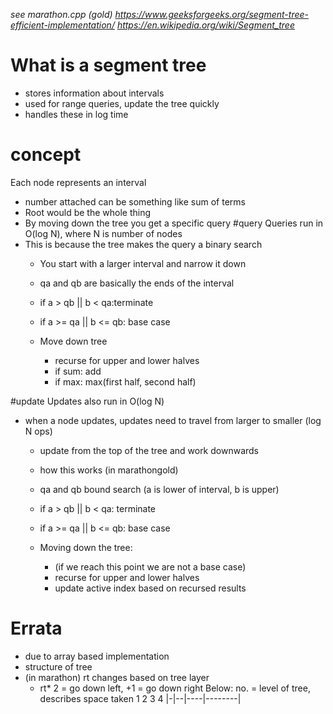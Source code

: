 *see marathon.cpp (gold)*
*https://www.geeksforgeeks.org/segment-tree-efficient-implementation/*
*https://en.wikipedia.org/wiki/Segment_tree*

# What is a segment tree
- stores information about intervals
- used for range queries, update the tree quickly
- handles these in log time

# concept
Each node represents an interval
- number attached can be something like sum of terms
- Root would be the whole thing
- By moving down the tree you get a specific query
#query
Queries run in O(log N), where N is number of nodes
- This is because the tree makes the query a binary search
	- You start with a larger interval and narrow it down

	- qa and qb are basically the ends of the interval
	- if a > qb || b < qa:terminate
	- if a >= qa || b <= qb: base case
	- Move down tree
		- recurse for upper and lower halves
		- if sum: add
		- if max: max(first half, second half)

#update
Updates also run in O(log N)
- when a node updates, updates need to travel from larger to smaller (log N ops)
	- update from the top of the tree and work downwards
	- how this works (in marathongold)
	- qa and qb bound search (a is lower of interval, b is upper)

	- if a > qb || b < qa: terminate
	- if a >= qa || b <= qb: base case
	- Moving down the tree:
		- (if we reach this point we are not a base case)
		- recurse for upper and lower halves
		- update active index based on recursed results
# Errata
- due to array based implementation
- structure of tree
- (in marathon) rt changes based on tree layer 
	- rt\* 2 = go down left, +1 = go down right
Below: no. = level of tree, describes space taken
 1 2  3    4
|-|--|----|--------|
